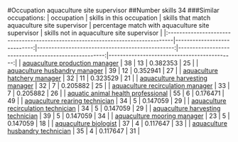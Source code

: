 #Occupation aquaculture site supervisor
##Number skills 34
###Similar occupations:
| occupation                                                                      |   skills in this occupation |   skills that match aquaculture site supervisor |   percentage match with aquaculture site supervisor |   skills not in aquaculture site supervisor |
|:--------------------------------------------------------------------------------|----------------------------:|------------------------------------------------:|----------------------------------------------------:|--------------------------------------------:|
| [aquaculture production manager](aquaculture_production_manager.md)             |                          38 |                                              13 |                                            0.382353 |                                          25 |
| [aquaculture husbandry manager](aquaculture_husbandry_manager.md)               |                          39 |                                              12 |                                            0.352941 |                                          27 |
| [aquaculture hatchery manager](aquaculture_hatchery_manager.md)                 |                          32 |                                              11 |                                            0.323529 |                                          21 |
| [aquaculture harvesting manager](aquaculture_harvesting_manager.md)             |                          32 |                                               7 |                                            0.205882 |                                          25 |
| [aquaculture recirculation manager](aquaculture_recirculation_manager.md)       |                          33 |                                               7 |                                            0.205882 |                                          26 |
| [aquatic animal health professional](aquatic_animal_health_professional.md)     |                          55 |                                               6 |                                            0.176471 |                                          49 |
| [aquaculture rearing technician](aquaculture_rearing_technician.md)             |                          34 |                                               5 |                                            0.147059 |                                          29 |
| [aquaculture recirculation technician](aquaculture_recirculation_technician.md) |                          34 |                                               5 |                                            0.147059 |                                          29 |
| [aquaculture harvesting technician](aquaculture_harvesting_technician.md)       |                          39 |                                               5 |                                            0.147059 |                                          34 |
| [aquaculture mooring manager](aquaculture_mooring_manager.md)                   |                          23 |                                               5 |                                            0.147059 |                                          18 |
| [aquaculture biologist](aquaculture_biologist.md)                               |                          37 |                                               4 |                                            0.117647 |                                          33 |
| [aquaculture husbandry technician](aquaculture_husbandry_technician.md)         |                          35 |                                               4 |                                            0.117647 |                                          31 |
